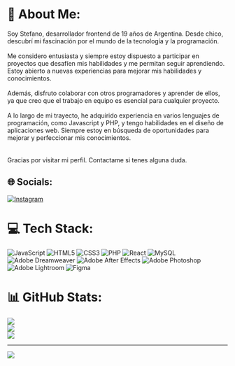# 💫 About Me:
Soy Stefano, desarrollador frontend de 19 años de Argentina. Desde chico, descubrí mi fascinación por el mundo de la tecnología y la programación.<br><br>Me considero entusiasta y siempre estoy dispuesto a participar en proyectos que desafíen mis habilidades y me permitan seguir aprendiendo. Estoy abierto a nuevas experiencias para mejorar mis habilidades y conocimientos.<br><br>Además, disfruto colaborar con otros programadores y aprender de ellos, ya que creo que el trabajo en equipo es esencial para cualquier proyecto.<br><br>A lo largo de mi trayecto, he adquirido experiencia en varios lenguajes de programación, como Javascript y PHP, y tengo habilidades en el diseño de aplicaciones web. Siempre estoy en búsqueda de oportunidades para mejorar y perfeccionar mis conocimientos.<br><br><br>Gracias por visitar mi perfil. Contactame si tenes alguna duda.


## 🌐 Socials:
[![Instagram](https://img.shields.io/badge/Instagram-%23E4405F.svg?logo=Instagram&logoColor=white)](https://instagram.com/1stefano_) 

# 💻 Tech Stack:
![JavaScript](https://img.shields.io/badge/javascript-%23323330.svg?style=for-the-badge&logo=javascript&logoColor=%23F7DF1E) ![HTML5](https://img.shields.io/badge/html5-%23E34F26.svg?style=for-the-badge&logo=html5&logoColor=white) ![CSS3](https://img.shields.io/badge/css3-%231572B6.svg?style=for-the-badge&logo=css3&logoColor=white) ![PHP](https://img.shields.io/badge/php-%23777BB4.svg?style=for-the-badge&logo=php&logoColor=white) ![React](https://img.shields.io/badge/react-%2320232a.svg?style=for-the-badge&logo=react&logoColor=%2361DAFB) ![MySQL](https://img.shields.io/badge/mysql-%2300f.svg?style=for-the-badge&logo=mysql&logoColor=white) ![Adobe Dreamweaver](https://img.shields.io/badge/Adobe%20Dreamweaver-FF61F6.svg?style=for-the-badge&logo=Adobe%20Dreamweaver&logoColor=white) ![Adobe After Effects](https://img.shields.io/badge/Adobe%20After%20Effects-9999FF.svg?style=for-the-badge&logo=Adobe%20After%20Effects&logoColor=white) ![Adobe Photoshop](https://img.shields.io/badge/adobephotoshop-%2331A8FF.svg?style=for-the-badge&logo=adobephotoshop&logoColor=white) ![Adobe Lightroom](https://img.shields.io/badge/Adobe%20Lightroom-31A8FF.svg?style=for-the-badge&logo=Adobe%20Lightroom&logoColor=white) 	![Figma](https://img.shields.io/badge/figma-%23F24E1E.svg?style=for-the-badge&logo=figma&logoColor=white)
# 📊 GitHub Stats:
![](https://github-readme-stats.vercel.app/api?username=stfno7&theme=radical&hide_border=false&include_all_commits=false&count_private=false)<br/>
![](https://github-readme-streak-stats.herokuapp.com/?user=stfno7&theme=radical&hide_border=false)<br/>
![](https://github-readme-stats.vercel.app/api/top-langs/?username=stfno7&theme=radical&hide_border=false&include_all_commits=false&count_private=false&layout=compact)

---
[![](https://visitcount.itsvg.in/api?id=stfno7&icon=0&color=0)](https://visitcount.itsvg.in)

<!-- Proudly created with GPRM ( https://gprm.itsvg.in ) -->
